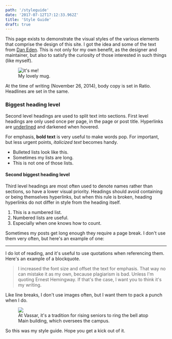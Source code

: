 ```yaml
---
path: '/styleguide'
date: '2017-07-12T17:12:33.962Z'
title: 'Style Guide'
draft: true
---
```


This page exists to demonstrate the visual styles of the various elements that comprise the design of this site. I got the idea and some of the text from [Dan Eden](http://daneden.com/styleguide). This is not only for my own benefit, as the designer and maintainer, but also to satisfy the curiosity of those interested in such things (like myself).

<figure><img  src="http://cdn.roginfarrer.com/rogin-avatar.jpg" alt="it's me!" />
<figcaption>My lovely mug.</figcaption>
</figure>

At the time of writing (November 26, 2014), body copy is set in Ratio. Headlines are set in the same.

### Biggest heading level

Second level headings are used to split text into sections. First level headings are only used once per page, in the page or post title. Hyperlinks are [underlined](/) and darkened when hovered.

For emphasis, **bold text** is very useful to make words pop. For important, but less urgent points, _italicized text_ becomes handy.

- Bulleted lists look like this.
- Sometimes my lists are long.
- This is not one of those lists.

#### Second biggest heading level

Third level headings are most often used to denote names rather than sections, so have a lower visual priority. Headings should avoid containing or being themselves hyperlinks, but when this rule is broken, heading hyperlinks do not differ in style from the heading itself.

1. This is a numbered list.
2. Numbered lists are useful.
3. Especially when one knows how to count.

Sometimes my posts get long enough they require a page break. I don't use them very often, but here's an example of one:

<hr />

I do lot of reading, and it's useful to use quotations when referencing them. Here's an example of a blockquote.

> I increased the font size and offset the text for emphasis. That way no can mistake it as my own, because plagiarism is bad. Unless I'm quoting Ernest Hemingway. If that's the case, I want you to think it's my writing.

Like line breaks, I don't use images often, but I want them to pack a punch when I do.

<figure class="imgbleed"><img src="http://cdn.roginfarrer.com/aboutrogin.jpeg" />
<figcaption>At Vassar, it's a tradition for rising seniors to ring the bell atop Main building, which oversees the campus.</figcaption></figure>

So this was my style guide. Hope you get a kick out of it.
